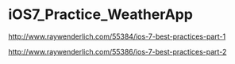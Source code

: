 iOS7_Practice_WeatherApp
========================


http://www.raywenderlich.com/55384/ios-7-best-practices-part-1

http://www.raywenderlich.com/55386/ios-7-best-practices-part-2
